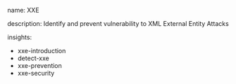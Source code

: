 name: XXE

description: Identify and prevent vulnerability to XML External Entity Attacks

insights:
  - xxe-introduction
  - detect-xxe
  - xxe-prevention
  - xxe-security
